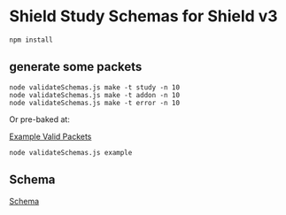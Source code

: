 # Shield Study Schemas for Shield v3

```
npm install
```

## generate some packets

```
node validateSchemas.js make -t study -n 10
node validateSchemas.js make -t addon -n 10
node validateSchemas.js make -t error -n 10
```

Or pre-baked at:

[Example Valid Packets](./example.valid.packets.json)

`node validateSchemas.js example`



## Schema

[Schema](./shield-schemas.json)




